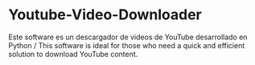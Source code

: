 # Youtube-Video-Downloader
Este software es un descargador de videos de YouTube desarrollado en Python / This software is ideal for those who need a quick and efficient solution to download YouTube content.
